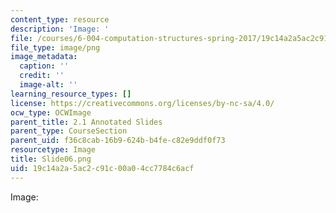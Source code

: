 ```yaml
---
content_type: resource
description: 'Image: '
file: /courses/6-004-computation-structures-spring-2017/19c14a2a5ac2c91c00a04cc7784c6acf_Slide06.png
file_type: image/png
image_metadata:
  caption: ''
  credit: ''
  image-alt: ''
learning_resource_types: []
license: https://creativecommons.org/licenses/by-nc-sa/4.0/
ocw_type: OCWImage
parent_title: 2.1 Annotated Slides
parent_type: CourseSection
parent_uid: f36c8cab-16b9-624b-b4fe-c82e9ddf0f73
resourcetype: Image
title: Slide06.png
uid: 19c14a2a-5ac2-c91c-00a0-4cc7784c6acf
---
```

Image: 